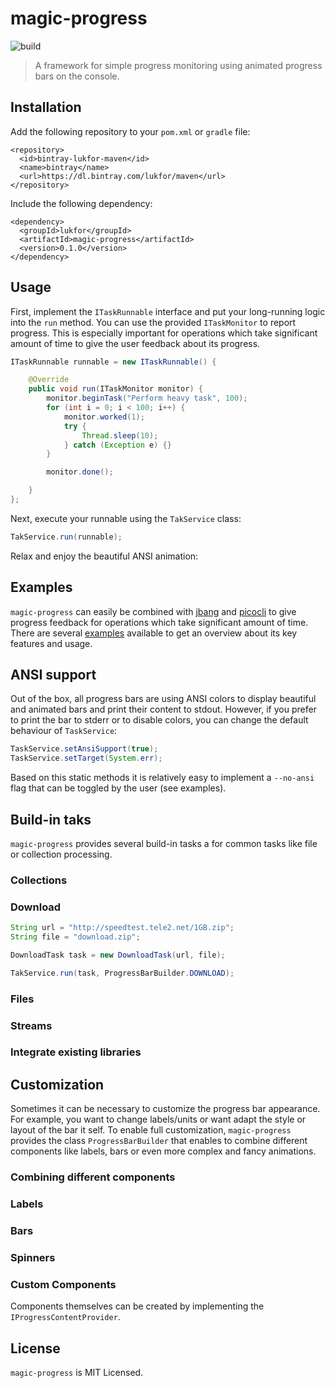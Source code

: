 # magic-progress

![build](https://github.com/lukfor/magic-progress/workflows/build/badge.svg)

> A framework for simple progress monitoring using animated progress bars on the console.

## Installation


Add the following repository to your `pom.xml` or `gradle` file:

```
<repository>
  <id>bintray-lukfor-maven</id>
  <name>bintray</name>
  <url>https://dl.bintray.com/lukfor/maven</url>
</repository>
```

Include the following dependency:

```
<dependency>
  <groupId>lukfor</groupId>
  <artifactId>magic-progress</artifactId>
  <version>0.1.0</version>
</dependency>
```

## Usage

First, implement the `ITaskRunnable` interface and put your long-running logic into the `run` method. You can use the provided `ITaskMonitor` to report progress. This is especially important for operations which take significant amount of time to give the user feedback about its progress.

```java
ITaskRunnable runnable = new ITaskRunnable() {

	@Override
	public void run(ITaskMonitor monitor) {
		monitor.beginTask("Perform heavy task", 100);
		for (int i = 0; i < 100; i++) {
			monitor.worked(1);
			try {
				Thread.sleep(10);
			} catch (Exception e) {}
		}

		monitor.done();

	}
};
```

Next, execute your runnable using the `TakService` class:

```java
TakService.run(runnable);
```

Relax and enjoy the beautiful ANSI animation:


## Examples

`magic-progress` can easily be combined with [jbang](https://jbang.dev/) and [picocli](https://picocli.info/) to give progress feedback for operations which take significant amount of time. There are several [examples](https://github.com/lukfor/magic-progress/tree/master/examples) available to get an overview about its key features and usage.

## ANSI support

Out of the box, all progress bars are using ANSI colors to display beautiful and animated bars and print their content to stdout. However, if you prefer to print the bar to stderr or to disable colors, you can change the default behaviour of `TaskService`:

```java
TaskService.setAnsiSupport(true);
TaskService.setTarget(System.err);
```

Based on this static methods it is relatively easy to implement a `--no-ansi` flag that can be toggled by the user (see examples).

## Build-in taks

`magic-progress` provides several build-in tasks a for common tasks like file or collection processing.

### Collections

### Download

```java
String url = "http://speedtest.tele2.net/1GB.zip";
String file = "download.zip";

DownloadTask task = new DownloadTask(url, file);

TakService.run(task, ProgressBarBuilder.DOWNLOAD);
```

### Files

### Streams

### Integrate existing libraries



## Customization

Sometimes it can be necessary to customize the progress bar appearance. For example, you want to change labels/units or want adapt the style or layout of the bar it self. To enable full customization, `magic-progress` provides the class `ProgressBarBuilder` that enables to combine different components like labels, bars or even more complex and fancy animations.

### Combining different components

### Labels

### Bars

### Spinners

### Custom Components

Components themselves can be created by implementing the `IProgressContentProvider`.

## License

`magic-progress` is MIT Licensed.
